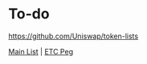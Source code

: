 # To-do

https://github.com/Uniswap/token-lists

[Main List](https://tokenlists.org/token-list?url=https://gateway.pinata.cloud/ipfs/QmPKRFtiqyRyhtZDk1arByWW9ihWT1PAsPgUtUozkfe9jr) | [ETC Peg]( https://tokenlists.org/token-list?url=https://gateway.pinata.cloud/ipfs/QmcZUZp9HNPgXno6Bi69AwhtgUE3JtcszVP7aL2etDo1MD)
